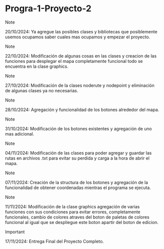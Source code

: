 # Progra-1-Proyecto-2
> [!NOTE]
> 20/10/2024: Ya agregue las posibles clases y bibliotecas que posiblemente usemos ocupamos saber cuales mas ocupamos y empezar el proyecto.

> [!NOTE]
> 22/10/2024: Modificación de algunas cosas en las clases y creacion de las funciones para desplegar el mapa completamente funcional todo se encuentra en la clase graphics.

> [!NOTE]
> 27/10/2024: Modificación de la clases noderute y nodepoint y eliminación de algunas clases ya no necesarias.

> [!NOTE]
> 28/10/2024: Agregación y funcionalidad de los botones alrededor del mapa.

> [!NOTE]
> 31/10/2024: Modificación de los botones existentes y agregación de uno mas adicional.

> [!NOTE]
> 04/11/2024: Modificación de las clases para poder agregar y guardar las rutas en archivos .txt para evitar su perdida y carga a la hora de abrir el mapa.

> [!NOTE]
> 07/11/2024: Creación de la structura de los botones y agregación de la funcionalidad de obtener coordenadas mientras el programa se ejecuta.

> [!NOTE]
> 11/11/2024: Modificación de la clase graphics agregación de varias funciones con sus condiciones para evitar errores, completamente funcionales, cambio de colores atraves del boton de paletas de colores funcional al igual que se despliegue este boton apartir del boton de edicion.

> [!IMPORTANT]
> 17/11/2024: Entrega Final del Proyecto Completo.
